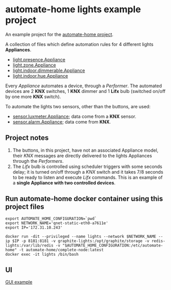 automate-home lights example project
====================================

An example project for the [automate-home project](https://github.com/majamassarini/automate-home).

A collection of files which define automation rules for 4 different lights **Appliances**.

- [light.presence.Appliance](https://automate-home.readthedocs.io/en/latest/appliances.html#light-presence-appliance)
- [light.zone.Appliance](https://automate-home.readthedocs.io/en/latest/appliances.html#light-zone-appliance)
- [light.indoor.dimmerable.Appliance](https://automate-home.readthedocs.io/en/latest/appliances.html#light-indoor-dimmerable-appliance)
- [light.indoor.hue.Appliance](https://automate-home.readthedocs.io/en/latest/appliances.html#light-indoor-hue-appliance)

Every *Appliance* automates a device, through a *Performer*.
The automated devices are 2 **KNX** switches, 1 **KNX** dimmer and 1 **Lifx** bulb (switched on/off by one more **KNX** switch).

To automate the lights two sensors, other than the buttons, are used:

- [sensor.luxmeter.Appliance](https://automate-home.readthedocs.io/en/latest/appliances.html#sensor-luxmeter-appliance); data come from a **KNX** sensor.
- [sensor.alarm.Appliance](https://automate-home.readthedocs.io/en/latest/appliances.html#sensor-alarm-appliance); data come from **KNX**.

## Project notes
  1. The buttons, in this project, have not an associated Appliance model, their *KNX* messages are directly delivered to the lights Appliances through the *Performers*.  
  2. The *Lifx* bulb is controlled using scheduler triggers with some seconds delay; 
     it is turned on/off through a *KNX* switch and it takes 7/8 seconds to be ready to listen and execute *Lifx* commands.
     This is an example of a **single Appliance with two controlled devices**.

## Run automate-home docker container using this project files

```shell
export AUTOMATE_HOME_CONFIGURATION=`pwd`
export NETWORK_NAME='qnet-static-eth0-a7611e'
export IP='172.31.10.243'

docker run -dit --privileged --name lights --network $NETWORK_NAME --ip $IP -p 8181:8181 -v graphite-lights:/opt/graphite/storage -v redis-lights:/var/lib/redis -v "$AUTOMATE_HOME_CONFIGURATION:/etc/automate-home" -t automate-home/complete-node:latest
docker exec -it lights /bin/bash
```

## UI

[GUI example](https://majamassarini.github.io/automate-lights-example/pages/172.31.10.243/index.html)
